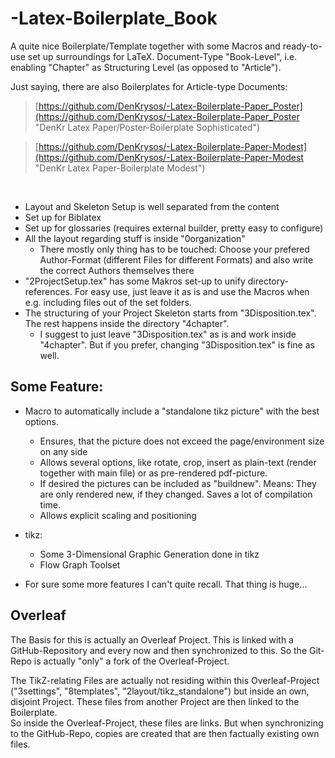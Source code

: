 # -Latex-Boilerplate_Book

A quite nice Boilerplate/Template together with some Macros and ready-to-use set up surroundings for LaTeX. Document-Type "Book-Level", i.e. enabling "Chapter" as Structuring Level (as opposed to "Article").
<br/>

Just saying, there are also Boilerplates for Article-type Documents:<br/>

> [https://github.com/DenKrysos/-Latex-Boilerplate-Paper_Poster](https://github.com/DenKrysos/-Latex-Boilerplate-Paper_Poster "DenKr Latex Paper/Poster-Boilerplate Sophisticated")

> [https://github.com/DenKrysos/-Latex-Boilerplate-Paper-Modest](https://github.com/DenKrysos/-Latex-Boilerplate-Paper-Modest "DenKr Latex Paper-Boilerplate Modest")
<br/>

* Layout and Skeleton Setup is well separated from the content
* Set up for Biblatex
* Set up for glossaries (requires external builder, pretty easy to configure)
* All the layout regarding stuff is inside "0organization"
  * There mostly only thing has to be touched: Choose your prefered Author-Format (different Files for different Formats) and also write the correct Authors themselves there
* "2ProjectSetup.tex" has some Makros set-up to unify directory-references. For easy use, just leave it as is and use the Macros when e.g. including files out of the set folders.
* The structuring of your Project Skeleton starts from "3Disposition.tex". The rest happens inside the directory "4chapter".
  * I suggest to just leave "3Disposition.tex" as is and work inside "4chapter". But if you prefer, changing "3Disposition.tex" is fine as well.


## Some Feature:
* Macro to automatically include a "standalone tikz picture" with the best options.
  * Ensures, that the picture does not exceed the page/environment size on any side
  * Allows several options, like rotate, crop, insert as plain-text (render together with main file) or as pre-rendered pdf-picture.
  * If desired the pictures can be included as "buildnew". Means: They are only rendered new, if they changed. Saves a lot of compilation time.
  * Allows explicit scaling and positioning
* tikz:
  * Some 3-Dimensional Graphic Generation done in tikz
  * Flow Graph Toolset

* For sure some more features I can't quite recall. That thing is huge...



## Overleaf
The Basis for this is actually an Overleaf Project. This is linked with a GitHub-Repository and every now and then synchronized to this. So the Git-Repo is actually "only" a fork of the Overleaf-Project.

The TikZ-relating Files are actually not residing within this Overleaf-Project ("3settings", "8templates", "2layout/tikz_standalone") but inside an own, disjoint Project. These files from another Project are then linked to the Boilerplate.<br/>
So inside the Overleaf-Project, these files are links. But when synchronizing to the GitHub-Repo, copies are created that are then factually existing own files.